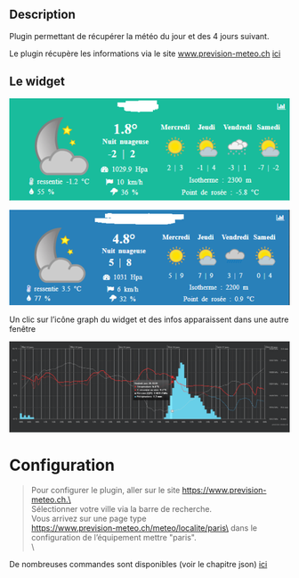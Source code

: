 Description 
-----------

Plugin permettant de récupérer la météo du jour et des 4 jours suivant.

Le plugin récupère les informations via le site www.prevision-meteo.ch
[ici](https://www.prevision-meteo.ch)

Le widget
---------

![meteoprev1](../images/meteoprev1.png)

![meteoprev2](../images/meteoprev2.png)


Un clic sur l’icône graph du widget et des  infos apparaissent dans une autre fenêtre

![meteoprev3](../images/meteoprev3.png)


Configuration
=============

> Pour configurer le plugin, aller sur le site https://www.prevision-meteo.ch.\
>\
> Sélectionner votre ville via la barre de recherche.\
> Vous arrivez sur une page type \
> https://www.prevision-meteo.ch/meteo/localite/paris\
> dans le configuration de l’équipement mettre "paris".\
>\


De nombreuses commandes sont disponibles (voir le chapitre json)
[ici](https://www.prevision-meteo.ch/uploads/pdf/recuperation-donnees-meteo.pdf)





